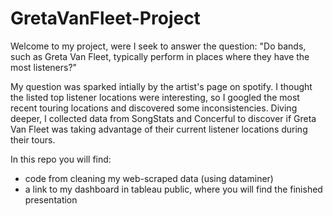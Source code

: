 # GretaVanFleet-Project
Welcome to my project, were I seek to answer the question: "Do bands, such as Greta Van Fleet, typically perform in places where they have the most listeners?"

My question was sparked intially by the artist's page on spotify. I thought the listed top listener locations were interesting, so I googled the most recent touring locations and discovered some inconsistencies. Diving deeper, I collected data from SongStats and Concerful to discover if Greta Van Fleet was taking advantage of their current listener locations during their tours. 

In this repo you will find:
 - code from cleaning my web-scraped data (using dataminer)
 - a link to my dashboard in tableau public, where you will find the finished presentation
